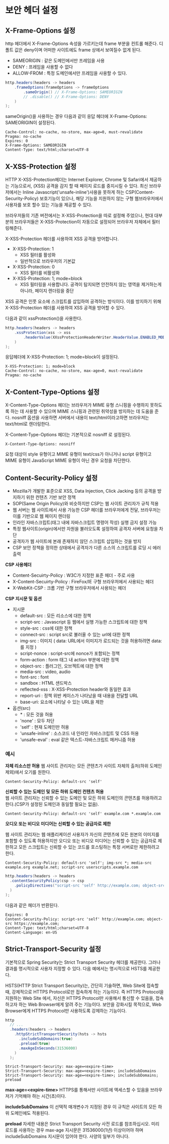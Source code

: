 # 보안 헤더 설정 


## X-Frame-Options 설정 

http 헤더에서 X-Frame-Options 속성을 가르키는데 frame 부분을 컨트롤 해준다.  디폴트 값은 deny이며 어떠한 사이트에도 frame 상에서 보여질수 없게 된다.
* SAMEORIGIN : 같은 도메인에서만 프레임을 사용
* DENY : 프레임을 사용할 수 없다
* ALLOW-FROM : 특정 도메인에서만 프레임을 사용할 수 있다.
    

```java 
http.headers(headers -> headers 
    .frameOptions(frameOptions -> frameOptions
        .sameOrigin() // X-Frame-Options: SAMEORIGIN
        // .disable() // X-Frame-Options: DENY
    )
);
```

sameOrigin()을 사용하는 경우 다음과 같이 응답 헤더에 X-Frame-Options: SAMEORIGIN이 설정된다. 

```properties
Cache-Control: no-cache, no-store, max-age=0, must-revalidate
Pragma: no-cache
Expires: 0
X-Frame-Options: SAMEORIGIN
Content-Type: text/html;charset=UTF-8
```



## X-XSS-Protection 설정
HTTP X-XSS-Protection헤더는 Internet Explorer, Chrome 및 Safari에서 제공하는 기능으로서, (XSS) 공격을 감지 할 때 페이지 로드를 중지시킬 수 있다. 최신 브라우저에서는 Inline Javascript('unsafe-inline')사용을 못하게 하는 CSP(Content-Security-Policy) 보호기능이 있으나, 해당 기능을 지원하지 않는 구형 웹브라우저에서 사용자를 보호 할수 있는 기능을 제공할 수 있다.

브라우저들의 기존 버전에서는 X-XSS-Protection을 따로 설정해 주었으나, 현대 대부분의 브라우저들은 X-XSS-Protection이 자동으로 설정되어 브라우저 자체에서 필터링해준다.


X-XSS-Protection 헤더를 사용하여 XSS 공격을 방어합니다.
* X-XSS-Protection: 1  
  * XSS 필터를 활성화
  * 일반적으로 브라우저의 기본값
* X-XSS-Protection: 0 
  * XSS 필터를 비활성화
* X-XSS-Protection: 1; mode=block
  *  XSS 필터링을 사용합니다. 공격이 탐지되면 안전하지 않는 영역을 제거하는게 아니라, 페이지 렌더링을 중단

XSS 공격은 인풋 요소에 스크립트를 삽입하여 공격하는 방식이다. 이를 방지하기 위해 X-XSS-Protection 헤더를 사용하여 XSS 공격을 방어할 수 있다.


다음과 같이 xssProtection()을 사용한다. 
```java
http.headers(headers -> headers 
    .xssProtection(xss -> xss
        .headerValue(XXssProtectionHeaderWriter.HeaderValue.ENABLED_MODE_BLOCK)
    )
);
```    

응답헤더에 X-XSS-Protection: 1; mode=block이 설정된다.

```
X-XSS-Protection: 1; mode=block
Cache-Control: no-cache, no-store, max-age=0, must-revalidate
Pragma: no-cache
```



## X-Content-Type-Options 설정
X-Content-Type-Options 헤더는 브라우저가 MIME 유형 스니핑을 수행하지 못하도록 하는 데 사용할 수 있으며 MIME 스니핑과 관련된 취약성을 방지하는 데 도움을 준다. nosniff 옵션을 사용하면 서버에서 내용이 text/html이라고하면 브라우저는 text/html로 렌더링한다. 

X-Content-Type-Options 헤더는 기본적으로 nosniff 로 설정된다. 

```
X-Content-Type-Options: nosniff
```

요청 대상이 style 유형이고 MIME 유형이 text/css가 아니거나 script 유형이고 MIME 유형이 JavaScript MIME 유형이 아닌 경우 요청을 차단한다. 



## Content-Security-Policy 설정 

* Mozilla가 개발한 표준으로 XSS, Data Injection, Click Jacking 등의 공격을 방지하기 위한 컨텐츠 기반 보안 정책
* SOP(Same Origin Policy)와 비슷하지만 CSP는 웹 사이트 관리자가 규칙 적용
* 웹 서버는 웹 사이트에서 사용 가능한 CSP 헤더를 브라우저에게 전달, 브라우저는 이를 기반으로 웹 페이지 렌더링
* 인라인 자바스크립트(태그 내에 자바스크립트 명령어 작성) 실행 금지 설정 가능
* 특정 웹사이트(origin)에서만 자원을 불러오도록 설정하여 공격자 서버에 요청을 차단
* 공격자가 웹 사이트에 본래 존재하지 않던 스크립트 삽입하는 것을 방지
* CSP 보안 정책을 정의한 상태에서 공격자가 다른 소스의 스크립트를 로딩 시 에러 출력


**CSP 사용헤더** 
* Content-Secuirty-Policy : W3C가 지정한 표준 헤더 - 주로 사용
* X-Content-Secuirty-Policy : FireFox/IE 구형 브라우저에서 사용되는 헤더
* X-WebKit-CSP : 크롬 기반 구형 브라우저에서 사용되는 헤더


**CSP 지시문 및 옵션** 
* 지시문
  * default-src : 모든 리소스에 대한 정책
  * script-src : Javascript 등 웹에서 실행 가능한 스크립트에 대한 정책
  * style-src : css에 대한 정책
  * connect-src : script src로 불러올 수 있는 url에 대한 정책
  * img-src : 이미지 ( data: URL에서 이미지가 로드되는 것을 허용하려면 data:를 지정 )
  * script-nonce : script-src에 nonce가 포함되는 정책
  * form-action : form 태그 내 action 부분에 대한 정책
  * object-src : 플러그인, 오브젝트에 대한 정책
  * media-src : video, audio
  * font-src : font
  * sandbox : HTML 샌드박스
  * reflected-xss : X-XSS-Protection header와 동일한 효과
  * report-uri : 정책 위반 케이스가 나타났을 때 내용을 전달할 URL
  * base-uri: <base> 요소에 나타날 수 있는 URL을 제한
* 옵션(src)
  * \* : 모든 것을 허용
  * 'none' : 모두 차단
  * 'self' : 현재 도메인만 허용
  * 'unsafe-inline' : 소스코드 내 인라인 자바스크립트 및 CSS 허용
  * 'unsafe-eval' : eval 같은 텍스트-자바스크립트 메커니즘 허용


### 예시 
**자체 리소스만 허용** 
웹 사이트 관리자는 모든 콘텐츠가 사이트 자체의 출처(하위 도메인 제외)에서 오기를 원한다. 
```
Content-Security-Policy: default-src 'self'
```

**신뢰할 수 있는 도메인 및 모든 하위 도메인 컨텐츠 허용**   
웹 사이트 관리자는 신뢰할 수 있는 도메인 및 모든 하위 도메인의 콘텐츠를 허용하려고 한다.(CSP가 설정된 도메인과 동일할 필요는 없음).
```
Content-Security-Policy: default-src 'self' example.com *.example.com
```

**오디오 또는 비디오 미디어는 신뢰할 수 있는 공급자로 제한** 

웹 사이트 관리자는 웹 애플리케이션 사용자가 자신의 콘텐츠에 모든 원본의 이미지를 포함할 수 있도록 허용하지만 오디오 또는 비디오 미디어는 신뢰할 수 있는 공급자로 제한하고 모든 스크립트는 신뢰할 수 있는 코드를 호스팅하는 특정 서버로만 제한하려고 한다.
```
Content-Security-Policy: default-src 'self'; img-src *; media-src example.org example.net; script-src userscripts.example.com
```

```java
http.headers(headers -> headers 
  .contentSecurityPolicy(csp -> csp
    .policyDirectives("script-src 'self' http://example.com; object-src https://example.com; ")
  )       
);
```        


다음과 같은 헤더가 반환된다.
```
Expires: 0
Content-Security-Policy: script-src 'self' http://example.com; object-src https://example.com; 
Content-Type: text/html;charset=UTF-8
Content-Language: en-US
```
## Strict-Transport-Security 설정 
기본적으로 Spring Security는 Strict Transport Security 헤더를 제공한다. 그러나 결과를 명시적으로 사용자 지정할 수 있다. 다음 예에서는 명시적으로 HSTS를 제공한다.

HSTS(HTTP Strict Transport Security)는, 간단히 기술하면, Web Site에 접속할 때, 강제적으로 HTTPS Protocol로만 접속하게 하는 기능이다. 즉  HTTPS Protocol을 지원하는 Web Site 에서, 자신은 HTTPS Protocol만 사용해서 통신할 수 있음을, 접속하고자 하는 Web Browser에게 알려 주는 기능이다. 보안을 강화시킬 목적으로, Web Browser에게 HTTPS Protocol만 사용하도록 강제하는 기능이다. 


```java
http
  // ...
  .headers(headers -> headers
    .httpStrictTransportSecurity(hsts -> hsts
      .includeSubDomains(true)
      .preload(true)
      .maxAgeInSeconds(31536000)
    )
  );
```      


```
Strict-Transport-Security: max-age=<expire-time>
Strict-Transport-Security: max-age=<expire-time>; includeSubDomains
Strict-Transport-Security: max-age=<expire-time>; includeSubDomains; preload
```

**max-age=\<expire-time\>**
HTTPS를 통해서만 사이트에 액세스할 수 있음을 브라우저가 기억해야 하는 시간(초)이다. 

**includeSubDomains** 
이 선택적 매개변수가 지정된 경우 이 규칙은 사이트의 모든 하위 도메인에도 적용된다. 

**preload** 
자세한 내용은 Strict Transport Security 사전 로드를 참조하십시오. 미리 로드를 사용하는 경우 max-age 지시문은 31536000(1년) 이상이어야 하며 includeSubDomains 지시문이 있어야 한다. 사양의 일부가 아니다. 






